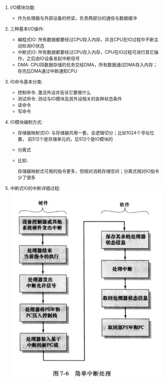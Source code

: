 1. I/O模块功能:
    - 作为处理器与外部设备的桥梁，负责两部分的通信与数据缓冲
    
2. 三种基本I/O操作:
    - 编程式IO: 所有数据都要经过CPU存入内存，并且CPU在IO过程中不断主动轮询IO状态
    - 中断式IO: 所有数据都要经过CPU存入内存，CPU在IO过程可进行其它操作，之后由IO设备发起中断信号
    - DMA: CPU将数据存储的任务交给DMA，所有数据通过DMA存入内存；存完后DMA通过中断通知CPU
    
3. IO命令基本分类:
    - 控制命令: 激活外设并告诉它要做什么
    - 测试命令: 测试与IO模块及其外设相关的各种状态条件
    - 读命令
    - 写命令
    
4. IO模块编制方式:
    - 存储器映射式IO: 与存储器共用一套，会逻辑切分；比如1024个寻址位置，
    前512个是存储单元的，后512个是IO模块的
    - 分离式
    - 比较:
        
        存储器映射式可用的指令更多，但相对消耗存储空间；分离式相对IO指令少了很多
        
5. 中断式IO的中断详细过程:
    ![](./images/中断处理过程.png)